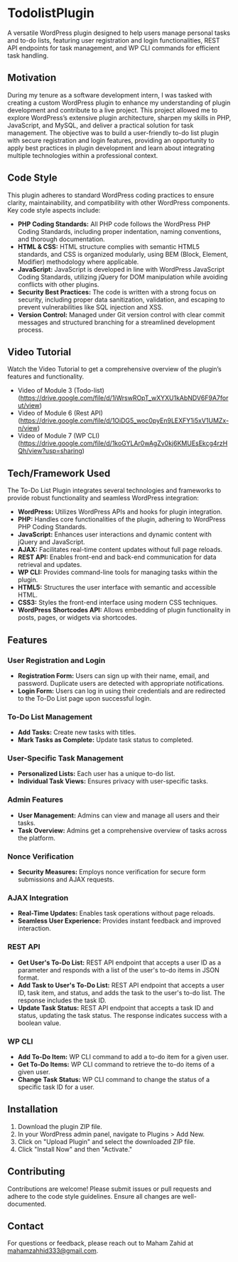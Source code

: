 # TodolistPlugin

A versatile WordPress plugin designed to help users manage personal tasks and to-do lists, featuring user registration and login functionalities, REST API endpoints for task management, and WP CLI commands for efficient task handling.

## Motivation

During my tenure as a software development intern, I was tasked with creating a custom WordPress plugin to enhance my understanding of plugin development and contribute to a live project. This project allowed me to explore WordPress’s extensive plugin architecture, sharpen my skills in PHP, JavaScript, and MySQL, and deliver a practical solution for task management. The objective was to build a user-friendly to-do list plugin with secure registration and login features, providing an opportunity to apply best practices in plugin development and learn about integrating multiple technologies within a professional context.

## Code Style

This plugin adheres to standard WordPress coding practices to ensure clarity, maintainability, and compatibility with other WordPress components. Key code style aspects include:

- **PHP Coding Standards:** All PHP code follows the WordPress PHP Coding Standards, including proper indentation, naming conventions, and thorough documentation.
- **HTML & CSS:** HTML structure complies with semantic HTML5 standards, and CSS is organized modularly, using BEM (Block, Element, Modifier) methodology where applicable.
- **JavaScript:** JavaScript is developed in line with WordPress JavaScript Coding Standards, utilizing jQuery for DOM manipulation while avoiding conflicts with other plugins.
- **Security Best Practices:** The code is written with a strong focus on security, including proper data sanitization, validation, and escaping to prevent vulnerabilities like SQL injection and XSS.
- **Version Control:** Managed under Git version control with clear commit messages and structured branching for a streamlined development process.

## Video Tutorial

Watch the Video Tutorial to get a comprehensive overview of the plugin’s features and functionality.

- Video of Module 3 (Todo-list) (https://drive.google.com/file/d/1iWrswROpT_wXYXU1kAbNDV6F9A7forut/view)
- Video of Module 6 (Rest API)  (https://drive.google.com/file/d/1OiDG5_woc0pyEn9LEXFY1i5xV1UMZx-n/view)
- Video of Module 7 (WP CLI)    (https://drive.google.com/file/d/1koGYLAr0wAgZv0kj6KMUEsEkcg4rzHQh/view?usp=sharing)

## Tech/Framework Used

The To-Do List Plugin integrates several technologies and frameworks to provide robust functionality and seamless WordPress integration:

- **WordPress:** Utilizes WordPress APIs and hooks for plugin integration.
- **PHP:** Handles core functionalities of the plugin, adhering to WordPress PHP Coding Standards.
- **JavaScript:** Enhances user interactions and dynamic content with jQuery and JavaScript.
- **AJAX:** Facilitates real-time content updates without full page reloads.
- **REST API:** Enables front-end and back-end communication for data retrieval and updates.
- **WP CLI:** Provides command-line tools for managing tasks within the plugin.
- **HTML5:** Structures the user interface with semantic and accessible HTML.
- **CSS3:** Styles the front-end interface using modern CSS techniques.
- **WordPress Shortcodes API:** Allows embedding of plugin functionality in posts, pages, or widgets via shortcodes.

## Features

### User Registration and Login

- **Registration Form:** Users can sign up with their name, email, and password. Duplicate users are detected with appropriate notifications.
- **Login Form:** Users can log in using their credentials and are redirected to the To-Do List page upon successful login.

### To-Do List Management

- **Add Tasks:** Create new tasks with titles.
- **Mark Tasks as Complete:** Update task status to completed.

### User-Specific Task Management

- **Personalized Lists:** Each user has a unique to-do list.
- **Individual Task Views:** Ensures privacy with user-specific tasks.

### Admin Features

- **User Management:** Admins can view and manage all users and their tasks.
- **Task Overview:** Admins get a comprehensive overview of tasks across the platform.

### Nonce Verification

- **Security Measures:** Employs nonce verification for secure form submissions and AJAX requests.

### AJAX Integration

- **Real-Time Updates:** Enables task operations without page reloads.
- **Seamless User Experience:** Provides instant feedback and improved interaction.

### REST API 

- **Get User's To-Do List:** REST API endpoint that accepts a user ID as a parameter and responds with a list of the user's to-do items in JSON format.
- **Add Task to User's To-Do List:** REST API endpoint that accepts a user ID, task item, and status, and adds the task to the user's to-do list. The response includes the task ID.
- **Update Task Status:** REST API endpoint that accepts a task ID and status, updating the task status. The response indicates success with a boolean value.

### WP CLI 

- **Add To-Do Item:** WP CLI command to add a to-do item for a given user.
- **Get To-Do Items:** WP CLI command to retrieve the to-do items of a given user.
- **Change Task Status:** WP CLI command to change the status of a specific task ID for a user.

## Installation

1. Download the plugin ZIP file.
2. In your WordPress admin panel, navigate to Plugins > Add New.
3. Click on "Upload Plugin" and select the downloaded ZIP file.
4. Click "Install Now" and then "Activate."

## Contributing

Contributions are welcome! Please submit issues or pull requests and adhere to the code style guidelines. Ensure all changes are well-documented.

## Contact

For questions or feedback, please reach out to Maham Zahid at mahamzahhid333@gmail.com.
